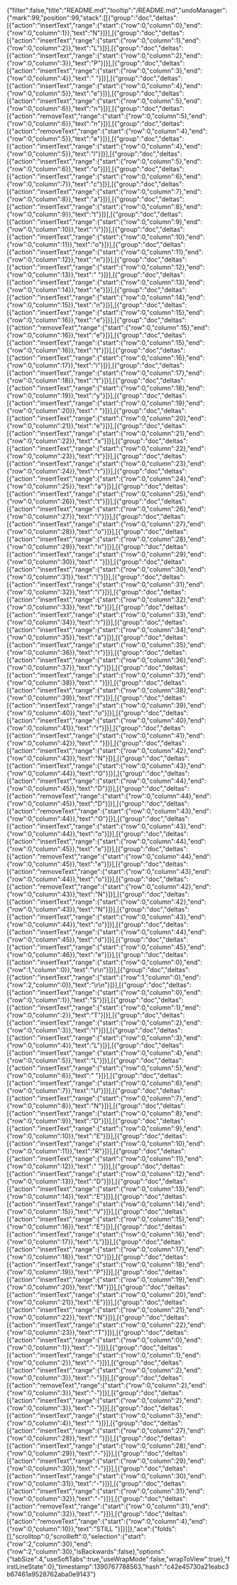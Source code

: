 {"filter":false,"title":"README.md","tooltip":"/README.md","undoManager":{"mark":99,"position":99,"stack":[[{"group":"doc","deltas":[{"action":"insertText","range":{"start":{"row":0,"column":0},"end":{"row":0,"column":1}},"text":"N"}]}],[{"group":"doc","deltas":[{"action":"insertText","range":{"start":{"row":0,"column":1},"end":{"row":0,"column":2}},"text":"L"}]}],[{"group":"doc","deltas":[{"action":"insertText","range":{"start":{"row":0,"column":2},"end":{"row":0,"column":3}},"text":"P"}]}],[{"group":"doc","deltas":[{"action":"insertText","range":{"start":{"row":0,"column":3},"end":{"row":0,"column":4}},"text":" "}]}],[{"group":"doc","deltas":[{"action":"insertText","range":{"start":{"row":0,"column":4},"end":{"row":0,"column":5}},"text":"e"}]}],[{"group":"doc","deltas":[{"action":"insertText","range":{"start":{"row":0,"column":5},"end":{"row":0,"column":6}},"text":"n"}]}],[{"group":"doc","deltas":[{"action":"removeText","range":{"start":{"row":0,"column":5},"end":{"row":0,"column":6}},"text":"n"}]}],[{"group":"doc","deltas":[{"action":"removeText","range":{"start":{"row":0,"column":4},"end":{"row":0,"column":5}},"text":"e"}]}],[{"group":"doc","deltas":[{"action":"insertText","range":{"start":{"row":0,"column":4},"end":{"row":0,"column":5}},"text":"l"}]}],[{"group":"doc","deltas":[{"action":"insertText","range":{"start":{"row":0,"column":5},"end":{"row":0,"column":6}},"text":"o"}]}],[{"group":"doc","deltas":[{"action":"insertText","range":{"start":{"row":0,"column":6},"end":{"row":0,"column":7}},"text":"c"}]}],[{"group":"doc","deltas":[{"action":"insertText","range":{"start":{"row":0,"column":7},"end":{"row":0,"column":8}},"text":"a"}]}],[{"group":"doc","deltas":[{"action":"insertText","range":{"start":{"row":0,"column":8},"end":{"row":0,"column":9}},"text":"t"}]}],[{"group":"doc","deltas":[{"action":"insertText","range":{"start":{"row":0,"column":9},"end":{"row":0,"column":10}},"text":"i"}]}],[{"group":"doc","deltas":[{"action":"insertText","range":{"start":{"row":0,"column":10},"end":{"row":0,"column":11}},"text":"o"}]}],[{"group":"doc","deltas":[{"action":"insertText","range":{"start":{"row":0,"column":11},"end":{"row":0,"column":12}},"text":"n"}]}],[{"group":"doc","deltas":[{"action":"insertText","range":{"start":{"row":0,"column":12},"end":{"row":0,"column":13}},"text":" "}]}],[{"group":"doc","deltas":[{"action":"insertText","range":{"start":{"row":0,"column":13},"end":{"row":0,"column":14}},"text":"e"}]}],[{"group":"doc","deltas":[{"action":"insertText","range":{"start":{"row":0,"column":14},"end":{"row":0,"column":15}},"text":"n"}]}],[{"group":"doc","deltas":[{"action":"insertText","range":{"start":{"row":0,"column":15},"end":{"row":0,"column":16}},"text":"e"}]}],[{"group":"doc","deltas":[{"action":"removeText","range":{"start":{"row":0,"column":15},"end":{"row":0,"column":16}},"text":"e"}]}],[{"group":"doc","deltas":[{"action":"insertText","range":{"start":{"row":0,"column":15},"end":{"row":0,"column":16}},"text":"t"}]}],[{"group":"doc","deltas":[{"action":"insertText","range":{"start":{"row":0,"column":16},"end":{"row":0,"column":17}},"text":"i"}]}],[{"group":"doc","deltas":[{"action":"insertText","range":{"start":{"row":0,"column":17},"end":{"row":0,"column":18}},"text":"t"}]}],[{"group":"doc","deltas":[{"action":"insertText","range":{"start":{"row":0,"column":18},"end":{"row":0,"column":19}},"text":"y"}]}],[{"group":"doc","deltas":[{"action":"insertText","range":{"start":{"row":0,"column":19},"end":{"row":0,"column":20}},"text":" "}]}],[{"group":"doc","deltas":[{"action":"insertText","range":{"start":{"row":0,"column":20},"end":{"row":0,"column":21}},"text":"e"}]}],[{"group":"doc","deltas":[{"action":"insertText","range":{"start":{"row":0,"column":21},"end":{"row":0,"column":22}},"text":"x"}]}],[{"group":"doc","deltas":[{"action":"insertText","range":{"start":{"row":0,"column":22},"end":{"row":0,"column":23}},"text":"t"}]}],[{"group":"doc","deltas":[{"action":"insertText","range":{"start":{"row":0,"column":23},"end":{"row":0,"column":24}},"text":"r"}]}],[{"group":"doc","deltas":[{"action":"insertText","range":{"start":{"row":0,"column":24},"end":{"row":0,"column":25}},"text":"a"}]}],[{"group":"doc","deltas":[{"action":"insertText","range":{"start":{"row":0,"column":25},"end":{"row":0,"column":26}},"text":"t"}]}],[{"group":"doc","deltas":[{"action":"insertText","range":{"start":{"row":0,"column":26},"end":{"row":0,"column":27}},"text":"i"}]}],[{"group":"doc","deltas":[{"action":"insertText","range":{"start":{"row":0,"column":27},"end":{"row":0,"column":28}},"text":"o"}]}],[{"group":"doc","deltas":[{"action":"insertText","range":{"start":{"row":0,"column":28},"end":{"row":0,"column":29}},"text":"n"}]}],[{"group":"doc","deltas":[{"action":"insertText","range":{"start":{"row":0,"column":29},"end":{"row":0,"column":30}},"text":" "}]}],[{"group":"doc","deltas":[{"action":"insertText","range":{"start":{"row":0,"column":30},"end":{"row":0,"column":31}},"text":"l"}]}],[{"group":"doc","deltas":[{"action":"insertText","range":{"start":{"row":0,"column":31},"end":{"row":0,"column":32}},"text":"i"}]}],[{"group":"doc","deltas":[{"action":"insertText","range":{"start":{"row":0,"column":32},"end":{"row":0,"column":33}},"text":"b"}]}],[{"group":"doc","deltas":[{"action":"insertText","range":{"start":{"row":0,"column":33},"end":{"row":0,"column":34}},"text":"r"}]}],[{"group":"doc","deltas":[{"action":"insertText","range":{"start":{"row":0,"column":34},"end":{"row":0,"column":35}},"text":"a"}]}],[{"group":"doc","deltas":[{"action":"insertText","range":{"start":{"row":0,"column":35},"end":{"row":0,"column":36}},"text":"r"}]}],[{"group":"doc","deltas":[{"action":"insertText","range":{"start":{"row":0,"column":36},"end":{"row":0,"column":37}},"text":"y"}]}],[{"group":"doc","deltas":[{"action":"insertText","range":{"start":{"row":0,"column":37},"end":{"row":0,"column":38}},"text":" "}]}],[{"group":"doc","deltas":[{"action":"insertText","range":{"start":{"row":0,"column":38},"end":{"row":0,"column":39}},"text":"f"}]}],[{"group":"doc","deltas":[{"action":"insertText","range":{"start":{"row":0,"column":39},"end":{"row":0,"column":40}},"text":"o"}]}],[{"group":"doc","deltas":[{"action":"insertText","range":{"start":{"row":0,"column":40},"end":{"row":0,"column":41}},"text":"r"}]}],[{"group":"doc","deltas":[{"action":"insertText","range":{"start":{"row":0,"column":41},"end":{"row":0,"column":42}},"text":" "}]}],[{"group":"doc","deltas":[{"action":"insertText","range":{"start":{"row":0,"column":42},"end":{"row":0,"column":43}},"text":"N"}]}],[{"group":"doc","deltas":[{"action":"insertText","range":{"start":{"row":0,"column":43},"end":{"row":0,"column":44}},"text":"O"}]}],[{"group":"doc","deltas":[{"action":"insertText","range":{"start":{"row":0,"column":44},"end":{"row":0,"column":45}},"text":"D"}]}],[{"group":"doc","deltas":[{"action":"removeText","range":{"start":{"row":0,"column":44},"end":{"row":0,"column":45}},"text":"D"}]}],[{"group":"doc","deltas":[{"action":"removeText","range":{"start":{"row":0,"column":43},"end":{"row":0,"column":44}},"text":"O"}]}],[{"group":"doc","deltas":[{"action":"insertText","range":{"start":{"row":0,"column":43},"end":{"row":0,"column":44}},"text":"o"}]}],[{"group":"doc","deltas":[{"action":"insertText","range":{"start":{"row":0,"column":44},"end":{"row":0,"column":45}},"text":"e"}]}],[{"group":"doc","deltas":[{"action":"removeText","range":{"start":{"row":0,"column":44},"end":{"row":0,"column":45}},"text":"e"}]}],[{"group":"doc","deltas":[{"action":"removeText","range":{"start":{"row":0,"column":43},"end":{"row":0,"column":44}},"text":"o"}]}],[{"group":"doc","deltas":[{"action":"removeText","range":{"start":{"row":0,"column":42},"end":{"row":0,"column":43}},"text":"N"}]}],[{"group":"doc","deltas":[{"action":"insertText","range":{"start":{"row":0,"column":42},"end":{"row":0,"column":43}},"text":"N"}]}],[{"group":"doc","deltas":[{"action":"insertText","range":{"start":{"row":0,"column":43},"end":{"row":0,"column":44}},"text":"o"}]}],[{"group":"doc","deltas":[{"action":"insertText","range":{"start":{"row":0,"column":44},"end":{"row":0,"column":45}},"text":"d"}]}],[{"group":"doc","deltas":[{"action":"insertText","range":{"start":{"row":0,"column":45},"end":{"row":0,"column":46}},"text":"e"}]}],[{"group":"doc","deltas":[{"action":"insertText","range":{"start":{"row":0,"column":0},"end":{"row":1,"column":0}},"text":"\r\n"}]}],[{"group":"doc","deltas":[{"action":"insertText","range":{"start":{"row":1,"column":0},"end":{"row":2,"column":0}},"text":"\r\n"}]}],[{"group":"doc","deltas":[{"action":"insertText","range":{"start":{"row":0,"column":0},"end":{"row":0,"column":1}},"text":"S"}]}],[{"group":"doc","deltas":[{"action":"insertText","range":{"start":{"row":0,"column":1},"end":{"row":0,"column":2}},"text":"T"}]}],[{"group":"doc","deltas":[{"action":"insertText","range":{"start":{"row":0,"column":2},"end":{"row":0,"column":3}},"text":"I"}]}],[{"group":"doc","deltas":[{"action":"insertText","range":{"start":{"row":0,"column":3},"end":{"row":0,"column":4}},"text":"L"}]}],[{"group":"doc","deltas":[{"action":"insertText","range":{"start":{"row":0,"column":4},"end":{"row":0,"column":5}},"text":"L"}]}],[{"group":"doc","deltas":[{"action":"insertText","range":{"start":{"row":0,"column":5},"end":{"row":0,"column":6}},"text":" "}]}],[{"group":"doc","deltas":[{"action":"insertText","range":{"start":{"row":0,"column":6},"end":{"row":0,"column":7}},"text":"U"}]}],[{"group":"doc","deltas":[{"action":"insertText","range":{"start":{"row":0,"column":7},"end":{"row":0,"column":8}},"text":"N"}]}],[{"group":"doc","deltas":[{"action":"insertText","range":{"start":{"row":0,"column":8},"end":{"row":0,"column":9}},"text":"D"}]}],[{"group":"doc","deltas":[{"action":"insertText","range":{"start":{"row":0,"column":9},"end":{"row":0,"column":10}},"text":"E"}]}],[{"group":"doc","deltas":[{"action":"insertText","range":{"start":{"row":0,"column":10},"end":{"row":0,"column":11}},"text":"R"}]}],[{"group":"doc","deltas":[{"action":"insertText","range":{"start":{"row":0,"column":11},"end":{"row":0,"column":12}},"text":" "}]}],[{"group":"doc","deltas":[{"action":"insertText","range":{"start":{"row":0,"column":12},"end":{"row":0,"column":13}},"text":"D"}]}],[{"group":"doc","deltas":[{"action":"insertText","range":{"start":{"row":0,"column":13},"end":{"row":0,"column":14}},"text":"E"}]}],[{"group":"doc","deltas":[{"action":"insertText","range":{"start":{"row":0,"column":14},"end":{"row":0,"column":15}},"text":"V"}]}],[{"group":"doc","deltas":[{"action":"insertText","range":{"start":{"row":0,"column":15},"end":{"row":0,"column":16}},"text":"E"}]}],[{"group":"doc","deltas":[{"action":"insertText","range":{"start":{"row":0,"column":16},"end":{"row":0,"column":17}},"text":"L"}]}],[{"group":"doc","deltas":[{"action":"insertText","range":{"start":{"row":0,"column":17},"end":{"row":0,"column":18}},"text":"O"}]}],[{"group":"doc","deltas":[{"action":"insertText","range":{"start":{"row":0,"column":18},"end":{"row":0,"column":19}},"text":"P"}]}],[{"group":"doc","deltas":[{"action":"insertText","range":{"start":{"row":0,"column":19},"end":{"row":0,"column":20}},"text":"M"}]}],[{"group":"doc","deltas":[{"action":"insertText","range":{"start":{"row":0,"column":20},"end":{"row":0,"column":21}},"text":"E"}]}],[{"group":"doc","deltas":[{"action":"insertText","range":{"start":{"row":0,"column":21},"end":{"row":0,"column":22}},"text":"N"}]}],[{"group":"doc","deltas":[{"action":"insertText","range":{"start":{"row":0,"column":22},"end":{"row":0,"column":23}},"text":"T"}]}],[{"group":"doc","deltas":[{"action":"insertText","range":{"start":{"row":0,"column":0},"end":{"row":0,"column":1}},"text":"-"}]}],[{"group":"doc","deltas":[{"action":"insertText","range":{"start":{"row":0,"column":1},"end":{"row":0,"column":2}},"text":"-"}]}],[{"group":"doc","deltas":[{"action":"insertText","range":{"start":{"row":0,"column":2},"end":{"row":0,"column":3}},"text":"-"}]}],[{"group":"doc","deltas":[{"action":"removeText","range":{"start":{"row":0,"column":2},"end":{"row":0,"column":3}},"text":"-"}]}],[{"group":"doc","deltas":[{"action":"insertText","range":{"start":{"row":0,"column":2},"end":{"row":0,"column":3}},"text":"-"}]}],[{"group":"doc","deltas":[{"action":"insertText","range":{"start":{"row":0,"column":3},"end":{"row":0,"column":4}},"text":" "}]}],[{"group":"doc","deltas":[{"action":"insertText","range":{"start":{"row":0,"column":27},"end":{"row":0,"column":28}},"text":" "}]}],[{"group":"doc","deltas":[{"action":"insertText","range":{"start":{"row":0,"column":28},"end":{"row":0,"column":29}},"text":"-"}]}],[{"group":"doc","deltas":[{"action":"insertText","range":{"start":{"row":0,"column":29},"end":{"row":0,"column":30}},"text":"-"}]}],[{"group":"doc","deltas":[{"action":"insertText","range":{"start":{"row":0,"column":30},"end":{"row":0,"column":31}},"text":"-"}]}],[{"group":"doc","deltas":[{"action":"insertText","range":{"start":{"row":0,"column":31},"end":{"row":0,"column":32}},"text":"-"}]}],[{"group":"doc","deltas":[{"action":"removeText","range":{"start":{"row":0,"column":31},"end":{"row":0,"column":32}},"text":"-"}]}],[{"group":"doc","deltas":[{"action":"removeText","range":{"start":{"row":0,"column":4},"end":{"row":0,"column":10}},"text":"STILL "}]}]]},"ace":{"folds":[],"scrolltop":0,"scrollleft":0,"selection":{"start":{"row":2,"column":30},"end":{"row":2,"column":30},"isBackwards":false},"options":{"tabSize":4,"useSoftTabs":true,"useWrapMode":false,"wrapToView":true},"firstLineState":0},"timestamp":1390767788563,"hash":"c42e45730a21eabc3b67461a9528762aba0e9143"}